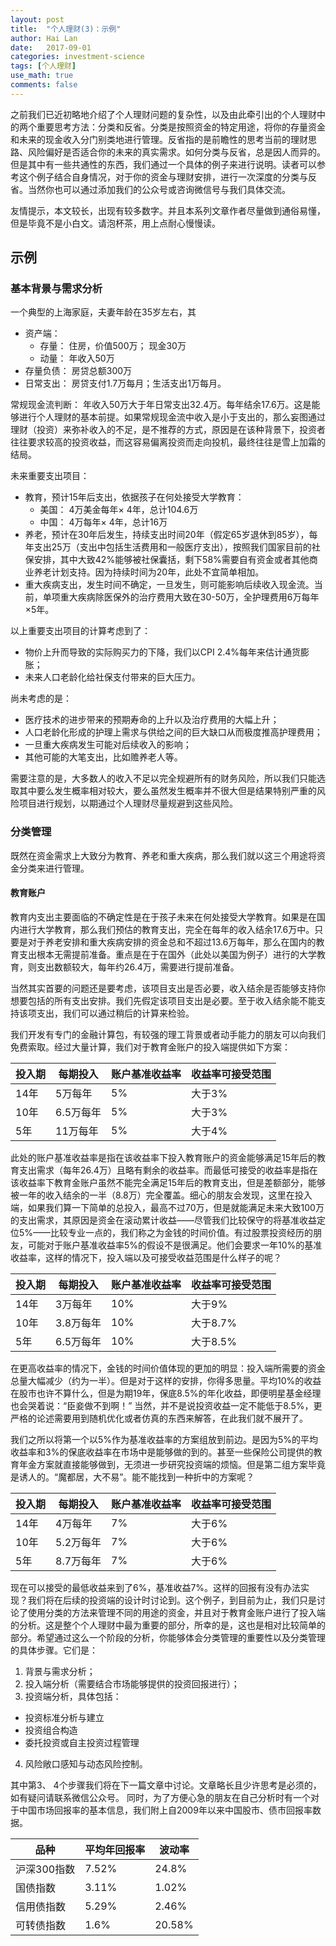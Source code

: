 ```yaml
---
layout: post
title:  "个人理财(3)：示例"
author: Hai Lan
date:   2017-09-01
categories: investment-science
tags: [个人理财]
use_math: true
comments: false
---
```


之前我们已近初略地介绍了个人理财问题的复杂性，以及由此牵引出的个人理财中的两个重要思考方法：分类和反省。分类是按照资金的特定用途，将你的存量资金和未来的现金收入分门别类地进行管理。反省指的是前瞻性的思考当前的理财思路、风险偏好是否适合你的未来的真实需求。如何分类与反省，总是因人而异的。但是其中有一些共通性的东西，我们通过一个具体的例子来进行说明。读者可以参考这个例子结合自身情况，对于你的资金与理财安排，进行一次深度的分类与反省。当然你也可以通过添加我们的公众号或咨询微信号与我们具体交流。

友情提示，本文较长，出现有较多数字。并且本系列文章作者尽量做到通俗易懂，但是毕竟不是小白文。请泡杯茶，用上点耐心慢慢读。

## 示例
### 基本背景与需求分析
一个典型的上海家庭，夫妻年龄在35岁左右，其
* 资产端：
  + 存量： 住房，价值500万； 现金30万
  + 动量： 年收入50万
* 存量负债： 房贷总额300万
* 日常支出： 房贷支付1.7万每月；生活支出1万每月。

常规现金流判断： 年收入50万大于年日常支出32.4万。每年结余17.6万。这是能够进行个人理财的基本前提。如果常规现金流中收入是小于支出的，那么妄图通过理财（投资）来弥补收入的不足，是不推荐的方式，原因是在该种背景下，投资者往往要求较高的投资收益，而这容易偏离投资而走向投机，最终往往是雪上加霜的结局。

未来重要支出项目：

* 教育，预计15年后支出，依据孩子在何处接受大学教育：
  + 美国： 4万美金每年× 4年，总计104.6万
  + 中国： 4万每年× 4年，总计16万
* 养老，预计在30年后发生，持续支出时间20年（假定65岁退休到85岁），每年支出25万（支出中包括生活费用和一般医疗支出），按照我们国家目前的社保安排，其中大致42%能够被社保囊括，剩下58%需要自有资金或者其他商业养老计划支持。因为持续时间为20年，此处不宜简单相加。
* 重大疾病支出，发生时间不确定，一旦发生，则可能影响后续收入现金流。当前，单项重大疾病除医保外的治疗费用大致在30-50万，全护理费用6万每年×5年。

以上重要支出项目的计算考虑到了：
* 物价上升而导致的实际购买力的下降，我们以CPI 2.4%每年来估计通货膨胀；
* 未来人口老龄化给社保支付带来的巨大压力。

尚未考虑的是：
* 医疗技术的进步带来的预期寿命的上升以及治疗费用的大幅上升；
* 人口老龄化形成的护理上需求与供给之间的巨大缺口从而极度推高护理费用；
* 一旦重大疾病发生可能对后续收入的影响；
* 其他可能的大笔支出，比如赡养老人等。

需要注意的是，大多数人的收入不足以完全规避所有的财务风险，所以我们只能选取其中要么发生概率相对较大，要么虽然发生概率并不很大但是结果特别严重的风险项目进行规划，以期通过个人理财尽量规避到这些风险。

### 分类管理
既然在资金需求上大致分为教育、养老和重大疾病，那么我们就以这三个用途将资金分类来进行管理。
#### 教育账户
教育内支出主要面临的不确定性是在于孩子未来在何处接受大学教育。如果是在国内进行大学教育，那么我们预估的教育支出，完全在每年的收入结余17.6万中。只要是对于养老安排和重大疾病安排的资金总和不超过13.6万每年，那么在国内的教育支出根本无需提前准备。重点是在于在国外（此处以美国为例子）进行的大学教育，则支出数额较大，每年约26.4万，需要进行提前准备。

当然其实首要的问题还是要考虑，该项目支出是否必要，收入结余是否能够支持你想要包括的所有支出安排。我们先假定该项目支出是必要。至于收入结余能不能支持该项支出，我们可以通过稍后的计算来检验。

我们开发有专门的金融计算包，有较强的理工背景或者动手能力的朋友可以向我们免费索取。经过大量计算，我们对于教育金账户的投入端提供如下方案：

投入期 | 每期投入 | 账户基准收益率 | 收益率可接受范围
------|---------|-------------|---------------
14年   | 5万每年  |    5%       |   大于3%
10年   | 6.5万每年|    5%       |   大于3%
5年    | 11万每年 |    5%       |   大于4%

此处的账户基准收益率是指在该收益率下投入教育账户的资金能够满足15年后的教育支出需求（每年26.4万）且略有剩余的收益率。而最低可接受的收益率是指在该收益率下教育金账户虽然不能完全满足15年后的教育支出，但是差额部分，能够被一年的收入结余的一半（8.8万）完全覆盖。细心的朋友会发现，这里在投入端，如果我们算一下简单的总投入，最高不过70万，但是就能满足未来大致100万的支出需求，其原因是资金在滚动累计收益——尽管我们比较保守的将基准收益定位5%——比较专业一点的，我们称之为金钱的时间价值。有过股票投资经历的朋友，可能对于账户基准收益率5%的假设不是很满足。他们会要求一年10%的基准收益率，这样的情况下，投入端以及可接受收益范围是什么样子的呢？

投入期 | 每期投入 | 账户基准收益率 | 收益率可接受范围
------|---------|-------------|---------------
14年   | 3万每年  |    10%       |   大于9%
10年   | 3.8万每年|    10%       |   大于8.7%
5年    | 6.5万每年 |   10%       |   大于8.5%

在更高收益率的情况下，金钱的时间价值体现的更加的明显：投入端所需要的资金总量大幅减少（约为一半）。但是对于这样的安排，你得多思量。平均10%的收益在股市也许不算什么，但是为期19年，保底8.5%的年化收益，即便明星基金经理也会哭着说：“臣妾做不到啊！” 当然，并不是说投资收益一定不能低于8.5%，更严格的论述需要用到随机优化或者仿真的东西来解答，在此我们就不展开了。

我们之所以将第一个以5%作为基准收益率的方案组放到前边。是因为5%的平均收益率和3%的保底收益率在市场中是能够做的到的。甚至一些保险公司提供的教育年金方案就直接能够做到，无须进一步研究投资端的烦恼。但是第二组方案毕竟是诱人的。“魔都居，大不易”。能不能找到一种折中的方案呢？

投入期 | 每期投入 | 账户基准收益率 | 收益率可接受范围
------|---------|-------------|---------------
14年   | 4万每年  |    7%       |   大于6%
10年   | 5.2万每年|    7%       |   大于6%
5年    | 8.7万每年 |    7%       |   大于6%

现在可以接受的最低收益来到了6%，基准收益7%。这样的回报有没有办法实现？我们将在后续的投资端的设计时讨论到。这个例子，到目前为止，我们只是讨论了使用分类的方法来管理不同的用途的资金，并且对于教育金账户进行了投入端的分析。这是整个个人理财中最为重要的部分，所幸的是，这也是相对比较简单的部分。希望通过这么一个阶段的分析，你能够体会分类管理的重要性以及分类管理的具体步骤。它们是：
1. 背景与需求分析；
2. 投入端分析（需要结合市场能够提供的投资回报进行）；
3. 投资端分析，具体包括：
  + 投资标准分析与建立
  + 投资组合构造
  + 委托投资或自主投资过程管理
4. 风险敞口感知与动态风险控制。

其中第3、 4个步骤我们将在下一篇文章中讨论。文章略长且少许思考是必须的，如有疑问请联系微信公众号。
同时，为了方便心急的朋友在自己分析时有一个对于中国市场回报率的基本信息，我们附上自2009年以来中国股市、债市回报率数据。

品种 |  平均年回报率 | 波动率
-----|-------------|--------
沪深300指数| 7.52%  | 24.8%
国债指数   | 3.11%  | 1.02%
信用债指数 | 5.29%  | 2.46%
可转债指数 | 1.6%   | 20.58%
